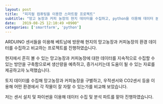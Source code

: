 ```yaml
---
layout: post
title:  "피지컬 컴퓨팅을 이용한 스마트팜 프로젝트"
subtitle: "망고 농장과 커피 농장의 현지 데이터를 수집하고, python을 이용해 데이터 분석" 
date:   2019-08-25 12:10:49 +0900"
categories: ['smartfarm', 'python']
---
```


ARDUINO 센서들을 이용해 베트남에 방문해 현지의 망고농장과 커피농장의 환경 데이터를 수집하고 비교하는 프로젝트를 진행하였습니다.

현지에서 흔히 볼 수 있는 망고농장과 커피농장에 대한 데이터를 지속적으로 수집할 수 있는 방안을 구축함으로써 생산량을 예측하고, 증가시키는데 도움이 될 수 있는 자료를 제공하고자 노력했습니다. 

토지 데이터를 수집해 망고농장과 커피농장을 구별하고, 우적센서와 CO2센서 등을 이용해 어떤 환경에서 각 작물이 잘 자랄 수 있는가를 비교해 보았습니다. 

저는 센서 설치 및 파이썬을 이용해 데이터 수집 및 분석 파트를 맡아 진행하였습니다.